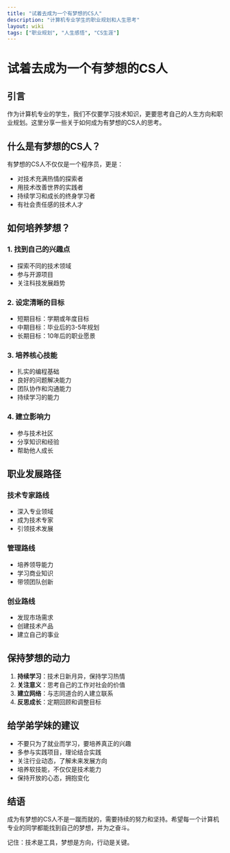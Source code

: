 ```yaml
---
title: "试着去成为一个有梦想的CS人"
description: "计算机专业学生的职业规划和人生思考"
layout: wiki
tags: ["职业规划", "人生感悟", "CS生涯"]
---
```


# 试着去成为一个有梦想的CS人

## 引言

作为计算机专业的学生，我们不仅要学习技术知识，更要思考自己的人生方向和职业规划。这里分享一些关于如何成为有梦想的CS人的思考。

## 什么是有梦想的CS人？

有梦想的CS人不仅仅是一个程序员，更是：
- 对技术充满热情的探索者
- 用技术改善世界的实践者
- 持续学习和成长的终身学习者
- 有社会责任感的技术人才

## 如何培养梦想？

### 1. 找到自己的兴趣点
- 探索不同的技术领域
- 参与开源项目
- 关注科技发展趋势

### 2. 设定清晰的目标
- 短期目标：学期或年度目标
- 中期目标：毕业后的3-5年规划
- 长期目标：10年后的职业愿景

### 3. 培养核心技能
- 扎实的编程基础
- 良好的问题解决能力
- 团队协作和沟通能力
- 持续学习的能力

### 4. 建立影响力
- 参与技术社区
- 分享知识和经验
- 帮助他人成长

## 职业发展路径

### 技术专家路线
- 深入专业领域
- 成为技术专家
- 引领技术发展

### 管理路线
- 培养领导能力
- 学习商业知识
- 带领团队创新

### 创业路线
- 发现市场需求
- 创建技术产品
- 建立自己的事业

## 保持梦想的动力

1. **持续学习**：技术日新月异，保持学习热情
2. **关注意义**：思考自己的工作对社会的价值
3. **建立网络**：与志同道合的人建立联系
4. **反思成长**：定期回顾和调整目标

## 给学弟学妹的建议

- 不要只为了就业而学习，要培养真正的兴趣
- 多参与实践项目，理论结合实践
- 关注行业动态，了解未来发展方向
- 培养软技能，不仅仅是技术能力
- 保持开放的心态，拥抱变化

## 结语

成为有梦想的CS人不是一蹴而就的，需要持续的努力和坚持。希望每一个计算机专业的同学都能找到自己的梦想，并为之奋斗。

记住：技术是工具，梦想是方向，行动是关键。